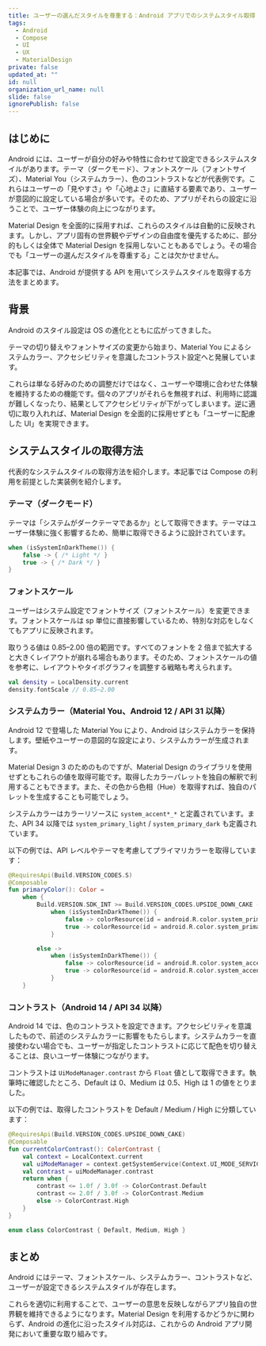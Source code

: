 ```yaml
---
title: ユーザーの選んだスタイルを尊重する：Android アプリでのシステムスタイル取得
tags:
  - Android
  - Compose
  - UI
  - UX
  - MaterialDesign
private: false
updated_at: ""
id: null
organization_url_name: null
slide: false
ignorePublish: false
---
```


## はじめに

Android には、ユーザーが自分の好みや特性に合わせて設定できるシステムスタイルがあります。テーマ（ダークモード）、フォントスケール（フォントサイズ）、Material You（システムカラー）、色のコントラストなどが代表例です。これらはユーザーの「見やすさ」や「心地よさ」に直結する要素であり、ユーザーが意図的に設定している場合が多いです。そのため、アプリがそれらの設定に沿うことで、ユーザー体験の向上につながります。

Material Design を全面的に採用すれば、これらのスタイルは自動的に反映されます。しかし、アプリ固有の世界観やデザインの自由度を優先するために、部分的もしくは全体で Material Design を採用しないこともあるでしょう。その場合でも「ユーザーの選んだスタイルを尊重する」ことは欠かせません。

本記事では、Android が提供する API を用いてシステムスタイルを取得する方法をまとめます。

## 背景

Android のスタイル設定は OS の進化とともに広がってきました。

テーマの切り替えやフォントサイズの変更から始まり、Material You によるシステムカラー、アクセシビリティを意識したコントラスト設定へと発展しています。

これらは単なる好みのための調整だけではなく、ユーザーや環境に合わせた体験を維持するための機能です。個々のアプリがそれらを無視すれば、利用時に認識が難しくなったり、結果としてアクセシビリティが下がってしまいます。逆に適切に取り入れれば、Material Design を全面的に採用せずとも「ユーザーに配慮した UI」を実現できます。

## システムスタイルの取得方法

代表的なシステムスタイルの取得方法を紹介します。本記事では Compose の利用を前提とした実装例を紹介します。

### テーマ（ダークモード）

テーマは「システムがダークテーマであるか」として取得できます。テーマはユーザー体験に強く影響するため、簡単に取得できるように設計されています。

```kotlin
when (isSystemInDarkTheme()) {
    false -> { /* Light */ }
    true -> { /* Dark */ }
}
```

### フォントスケール

ユーザーはシステム設定でフォントサイズ（フォントスケール）を変更できます。フォントスケールは sp 単位に直接影響しているため、特別な対応をしなくてもアプリに反映されます。

取りうる値は 0.85–2.00 倍の範囲です。すべてのフォントを 2 倍まで拡大すると大きくレイアウトが崩れる場合もあります。そのため、フォントスケールの値を参考に、レイアウトやタイポグラフィを調整する戦略も考えられます。

```kotlin
val density = LocalDensity.current
density.fontScale // 0.85–2.00
```

### システムカラー（Material You、Android 12 / API 31 以降）

Android 12 で登場した Material You により、Android はシステムカラーを保持します。壁紙やユーザーの意図的な設定により、システムカラーが生成されます。

Material Design 3 のためのものですが、Material Design のライブラリを使用せずともこれらの値を取得可能です。取得したカラーパレットを独自の解釈で利用することもできます。また、その色から色相（Hue）を取得すれば、独自のパレットを生成することも可能でしょう。

システムカラーはカラーリソースに `system_accent*_*` と定義されています。また、API 34 以降では `system_primary_light` / `system_primary_dark` も定義されています。

以下の例では、API レベルやテーマを考慮してプライマリカラーを取得しています：

```kotlin
@RequiresApi(Build.VERSION_CODES.S)
@Composable
fun primaryColor(): Color =
    when {
        Build.VERSION.SDK_INT >= Build.VERSION_CODES.UPSIDE_DOWN_CAKE ->
            when (isSystemInDarkTheme()) {
                false -> colorResource(id = android.R.color.system_primary_light)
                true -> colorResource(id = android.R.color.system_primary_dark)
            }

        else ->
            when (isSystemInDarkTheme()) {
                false -> colorResource(id = android.R.color.system_accent1_400)
                true -> colorResource(id = android.R.color.system_accent1_800)
            }
    }
```

### コントラスト（Android 14 / API 34 以降）

Android 14 では、色のコントラストを設定できます。アクセシビリティを意識したもので、前述のシステムカラーに影響をもたらします。システムカラーを直接使わない場合でも、ユーザーが指定したコントラストに応じて配色を切り替えることは、良いユーザー体験につながります。

コントラストは `UiModeManager.contrast` から `Float` 値として取得できます。執筆時に確認したところ、Default は 0、Medium は 0.5、High は 1 の値をとりました。

以下の例では、取得したコントラストを Default / Medium / High に分類しています：

```kotlin
@RequiresApi(Build.VERSION_CODES.UPSIDE_DOWN_CAKE)
@Composable
fun currentColorContrast(): ColorContrast {
    val context = LocalContext.current
    val uiModeManager = context.getSystemService(Context.UI_MODE_SERVICE) as UiModeManager
    val contrast = uiModeManager.contrast
    return when {
        contrast <= 1.0f / 3.0f -> ColorContrast.Default
        contrast <= 2.0f / 3.0f -> ColorContrast.Medium
        else -> ColorContrast.High
    }
}

enum class ColorContrast { Default, Medium, High }
```

## まとめ

Android にはテーマ、フォントスケール、システムカラー、コントラストなど、ユーザーが設定できるシステムスタイルが存在します。

これらを適切に利用することで、ユーザーの意思を反映しながらアプリ独自の世界観を維持できるようになります。Material Design を利用するかどうかに関わらず、Android の進化に沿ったスタイル対応は、これからの Android アプリ開発において重要な取り組みです。
